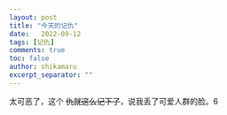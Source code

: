 ```yaml
---
layout: post
title: "今天的记仇"
date:   2022-09-12
tags: [记仇]
comments: true
toc: false
author: shikamaru
excerpt_separator: ""
---
```


太可恶了，这个 ~~仇就这么记下了~~，说我丢了可爱人群的脸。6